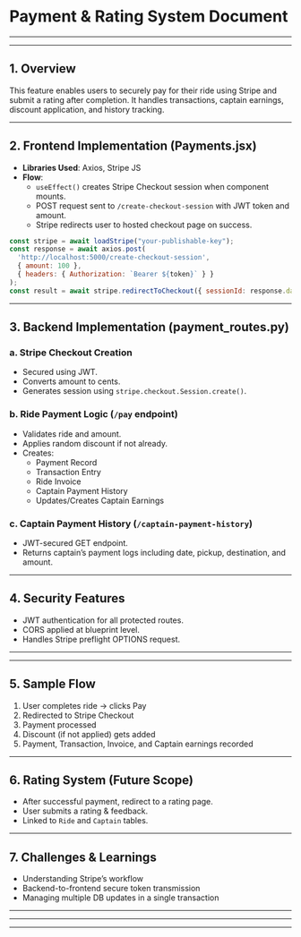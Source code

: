 
# Payment & Rating System Document

---


---

## 1. **Overview**
This feature enables users to securely pay for their ride using Stripe and submit a rating after completion. It handles transactions, captain earnings, discount application, and history tracking.

---

## 2. **Frontend Implementation (Payments.jsx)**

- **Libraries Used**: Axios, Stripe JS
- **Flow**:
  - `useEffect()` creates Stripe Checkout session when component mounts.
  - POST request sent to `/create-checkout-session` with JWT token and amount.
  - Stripe redirects user to hosted checkout page on success.

```jsx
const stripe = await loadStripe("your-publishable-key");
const response = await axios.post(
  'http://localhost:5000/create-checkout-session',
  { amount: 100 },
  { headers: { Authorization: `Bearer ${token}` } }
);
const result = await stripe.redirectToCheckout({ sessionId: response.data.id });
```

---

## 3. **Backend Implementation (payment_routes.py)**

### a. **Stripe Checkout Creation**
- Secured using JWT.
- Converts amount to cents.
- Generates session using `stripe.checkout.Session.create()`.

### b. **Ride Payment Logic (`/pay` endpoint)**
- Validates ride and amount.
- Applies random discount if not already.
- Creates:
  - Payment Record
  - Transaction Entry
  - Ride Invoice
  - Captain Payment History
  - Updates/Creates Captain Earnings

### c. **Captain Payment History (`/captain-payment-history`)**
- JWT-secured GET endpoint.
- Returns captain’s payment logs including date, pickup, destination, and amount.

---

## 4. **Security Features**
- JWT authentication for all protected routes.
- CORS applied at blueprint level.
- Handles Stripe preflight OPTIONS request.

---



---

## 5. **Sample Flow**
1. User completes ride → clicks Pay
2. Redirected to Stripe Checkout
3. Payment processed
4. Discount (if not applied) gets added
5. Payment, Transaction, Invoice, and Captain earnings recorded

---

## 6. **Rating System (Future Scope)**
- After successful payment, redirect to a rating page.
- User submits a rating & feedback.
- Linked to `Ride` and `Captain` tables.

---

## 7. **Challenges & Learnings**
- Understanding Stripe’s workflow
- Backend-to-frontend secure token transmission
- Managing multiple DB updates in a single transaction

---


---


---
